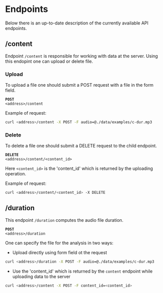 # Endpoints

Below there is an up-to-date description of the currently available API endpoints.

## /content

Endpoint `/content` is responsible for working with data at the server. Using this endopint one can upload or delete file.

### Upload

To upload a file one should submit a POST request with a file in the form field.

<code class="prettyprint"><strong>POST</strong> \<address\>/content</code>
  
Example of request:

```bash
curl <address>/content -X POST -F audio=@./data/examples/c-dur.mp3
```

### Delete

To delete a file one should submit a DELETE request to the child endpoint.

<code class="prettyprint"><strong>DELETE</strong> \<address\>/content/\<content_id\></code>

Here `<content_id>` is the 'content_id' which is returned by the uploading operation.
  
Example of request:

```bash
curl <address>/content/<content_id> -X DELETE
```

## /duration

This endpoint `/duration` computes the audio file duration.

<code class="prettyprint"><strong>POST</strong> \<address\>/duration</code>

One can specify the file for the analysis in two ways:

* Upload directly using form field ot the request
```bash
curl <address>/duration -X POST -F audio=@./data/examples/c-dur.mp3
```
* Use the 'content_id' which is returned by the `content` endpoint while uploading data to the server
```bash
curl <address>/content -X POST -F content_id=<content_id>
```
